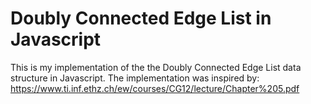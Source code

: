# Doubly Connected Edge List in Javascript
This is my implementation of the the Doubly Connected Edge List data structure
in Javascript. The implementation was inspired by: 
https://www.ti.inf.ethz.ch/ew/courses/CG12/lecture/Chapter%205.pdf
